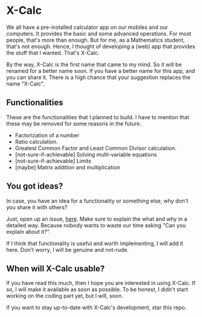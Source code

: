 # X-Calc

We all have a pre-installed calculator app on our mobiles and our computers. It provides the basic and some advanced operations. For most people, that's more than enough. But for me, as a Mathematics student, that's not enough. Hence, I thought of developing a (web) app that provides the stuff that I wanted. That's X-Calc.

By the way, X-Calc is the first name that came to my mind. So it will be renamed for a better name soon. If you have a better name for this app, and you can share it. There is a high chance that your suggestion replaces the name "X-Calc".

## Functionalities

These are the functionalities that I planned to build. I have to mention that these may be removed for some reasons in the future.

- Factorization of a number
- Ratio calculation.
- Greatest Common Factor and Least Common Divisor calculation.
- [not-sure-if-achievable] Solving multi-variable equations
- [not-sure-if-achievable] Limits
- [maybe] Matrix addition and multiplication

## You got ideas?

In case, you have an idea for a functionality or something else, why don't you share it with others?

Just, open up an issue, [here](https://github.com/sahithyandev/x-calc/issues).
Make sure to explain the what and why in a detailed way. Because nobody wants to waste our time asking "Can you explain about it?".

If I think that functionality is useful and worth implementing, I will add it here. Don't worry, I will be genuine and not-rude.

## When will X-Calc usable?

If you have read this much, then I hope you are interested in using X-Calc. If so, I will make it available as soon as possible. To be honest, I didn't start working on the coding part yet, but I will, soon.

If you want to stay up-to-date with X-Calc's development, star this repo.
